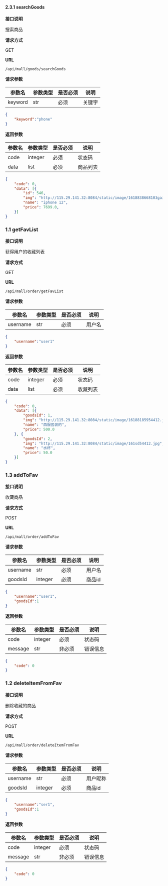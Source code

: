 #### 2.3.1 searchGoods

**接口说明**

搜索商品

**请求方式**

GET

**URL**

```
/api/mall/goods/searchGoods
```

**请求参数**

| 参数名  | 参数类型 | 是否必须 | 说明   |
| ------- | -------- | -------- | ------ |
| keyword | str      | 必须     | 关键字 |

```json
{
    "keyword":"phone"
}
```

**返回参数**

| 参数名 | 参数类型 | 是否必须 | 说明     |
| ------ | -------- | -------- | -------- |
| code   | integer  | 必须     | 状态码   |
| data   | list     | 必须     | 商品列表 |

```json
{
	"code": 0,
	"data": [{
		"id": 546,
		"img": "http://115.29.141.32:8084/static/image/1618838668103gaitubao_2_jpg.jpg",
		"name": "iphone 12",
		"price": 7699.0,
	}]
}
```

### 1.1 getFavList

**接口说明**

获得用户的收藏列表

**请求方式**

GET

**URL**

```
/api/mall/order/getFavList
```

**请求参数**

| 参数名 | 参数类型 | 是否必须 | 说明     |
| ------ | -------- | -------- | -------- |
| username  | str      | 必须     | 用户名 |

```json
{
    "username":"user1"
}
```

**返回参数**

| 参数名 | 参数类型 | 是否必须 | 说明     |
| ------ | -------- | -------- | -------- |
| code   | integer  | 必须     | 状态码   |
| data   | list     | 必须     | 收藏列表 |

```json
{
	"code": 0,
	"data": [{
        "goodsId": 1,
        "img": "http://115.29.141.32:8084/static/image/16188185954412.jpg",
        "name": "西服套装的",
        "price": 500.0
	}, {
        "goodsId": 2,
        "img": "http://115.29.141.32:8084/static/image/161sd54412.jpg",
        "name": "水杯",
        "price": 50.0
	}]
}
```

### 1.3 addToFav

**接口说明**

收藏商品

**请求方式**

POST

**URL**

```
/api/mall/order/addToFav
```

**请求参数**

| 参数名 | 参数类型 | 是否必须 | 说明     |
| ------ | -------- | -------- | -------- |
| username| str    | 必须     | 用户名 |
| goodsId | integer  | 必须     | 商品id |

```json
{
    "username":"user1",
    "goodsId":1
}
```

**返回参数**

| 参数名 | 参数类型 | 是否必须 | 说明     |
| ------ | -------- | -------- | -------- |
| code   | integer  | 必须     | 状态码   |
| message | str      | 非必须   | 错误信息 |

```json
{
	"code": 0
}
```
### 1.2 deleteItemFromFav

**接口说明**

删除收藏的商品

**请求方式**

POST

**URL**

```
/api/mall/order/deleteItemFromFav
```

**请求参数**

| 参数名 | 参数类型 | 是否必须 | 说明     |
| ------ | -------- | -------- | -------- |
| username  | str      | 必须     | 用户昵称 |
| goodsId | integer  | 必须     | 商品id |

```json
{
    "username":"ser1",
    "goodsId":1
}
```

**返回参数**

| 参数名 | 参数类型 | 是否必须 | 说明     |
| ------ | -------- | -------- | -------- |
| code   | integer  | 必须     | 状态码   |
| message | str      | 非必须   | 错误信息 |

```json
{
	"code": 0
}
```